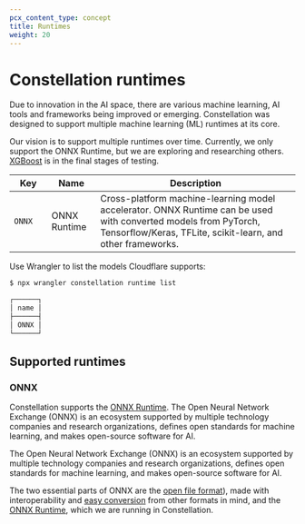 ```yaml
---
pcx_content_type: concept
title: Runtimes
weight: 20
---
```


# Constellation runtimes

Due to innovation in the AI space, there are various machine learning, AI tools and frameworks being improved or emerging. Constellation was designed to support multiple machine learning (ML) runtimes at its core.

Our vision is to support multiple runtimes over time. Currently, we only support the ONNX Runtime, but we are exploring and researching others. [XGBoost](https://xgboost.ai/) is in the final stages of testing.

| <div style="width:50px">Key</div> | Name | Description |
| ------- | ----- | -----|
| `ONNX` | ONNX Runtime | Cross-platform machine-learning model accelerator. ONNX Runtime can be used with converted models from PyTorch, Tensorflow/Keras, TFLite, scikit-learn, and other frameworks. |

Use Wrangler to list the models Cloudflare supports:

```bash
$ npx wrangler constellation runtime list

┌──────┐
│ name │
├──────┤
│ ONNX │
└──────┘
```

## Supported runtimes

### ONNX

Constellation supports the [ONNX Runtime](https://onnxruntime.ai/). The Open Neural Network Exchange (ONNX) is an ecosystem supported by multiple technology companies and research organizations, defines open standards for machine learning, and makes open-source software for AI.

The Open Neural Network Exchange (ONNX) is an ecosystem supported by multiple technology companies and research organizations, defines open standards for machine learning, and makes open-source software for AI.

The two essential parts of ONNX are the [open file format](https://onnx.ai/)), made with interoperability and [easy conversion](https://github.com/onnx/tutorials#converting-to-onnx-format) from other formats in mind, and the [ONNX Runtime](https://onnxruntime.ai/), which we are running in Constellation.

